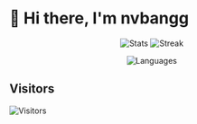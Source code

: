 # 👋 Hi there, I'm nvbangg

<div align="center">

![Stats](https://github-readme-stats.vercel.app/api?username=nvbangg&show_icons=true&theme=dracula&count_private=true&hide_border=true&border_radius=20&card_width=400) ![Streak](https://github-readme-streak-stats.herokuapp.com/?user=nvbangg&theme=dracula&hide_border=true&border_radius=20&card_width=400)

![Languages](https://github-readme-stats.vercel.app/api/top-langs/?username=nvbangg&count_private=true&layout=pie&theme=dracula&hide_border=true&langs_count=10&border_radius=20)

</div>

## Visitors

![Visitors](https://profile-counter.glitch.me/nvbangg/count.svg)
